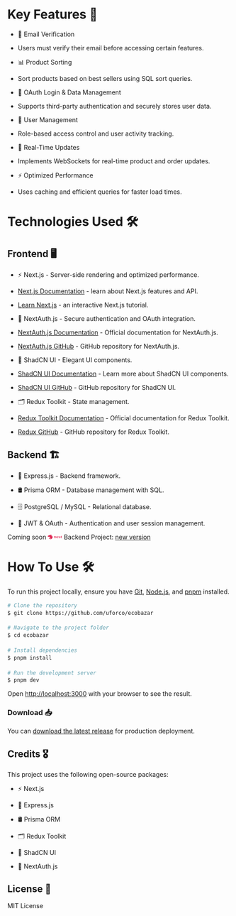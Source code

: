# Key Features 🚀

- 📧 Email Verification
 - Users must verify their email before accessing certain features.

- 📊 Product Sorting
 - Sort products based on best sellers using SQL sort queries.

- 🔑 OAuth Login & Data Management
 - Supports third-party authentication and securely stores user data.

- 👤 User Management
 - Role-based access control and user activity tracking.

- 🔄 Real-Time Updates
 - Implements WebSockets for real-time product and order updates.

- ⚡ Optimized Performance
 - Uses caching and efficient queries for faster load times.

# Technologies Used 🛠️

## Frontend 🖥️

- ⚡ Next.js - Server-side rendering and optimized performance.
 - [Next.js Documentation](https://nextjs.org/docs) - learn about Next.js features and API.
 - [Learn Next.js](https://nextjs.org/learn) - an interactive Next.js tutorial.

- 🔐 NextAuth.js - Secure authentication and OAuth integration.
 - [NextAuth.js Documentation]() - Official documentation for NextAuth.js.
 - [NextAuth.js GitHub]() - GitHub repository for NextAuth.js.

- 🎨 ShadCN UI - Elegant UI components.
 - [ShadCN UI Documentation]() - Learn more about ShadCN UI components.
 - [ShadCN UI GitHub]() - GitHub repository for ShadCN UI.

- 🗂️ Redux Toolkit - State management.
 - [Redux Toolkit Documentation]() - Official documentation for Redux Toolkit.
 - [Redux GitHub]() - GitHub repository for Redux Toolkit.

## Backend 🏗️

- 🚀 Express.js - Backend framework.

- 🛢️ Prisma ORM - Database management with SQL.

- 🗄️ PostgreSQL / MySQL - Relational database.

- 🔑 JWT & OAuth - Authentication and user session management.

Coming soon <img src="/public/nestjs.256x255.png" alt="ecobazar" width="32"> Backend Project: [new version]()


# How To Use 🛠️

To run this project locally, ensure you have [Git](https://git-scm.com/), [Node.js](https://nodejs.org/en), and [pnpm](https://pnpm.io/) installed.
```bash
# Clone the repository
$ git clone https://github.com/uforco/ecobazar

# Navigate to the project folder
$ cd ecobazar

# Install dependencies
$ pnpm install

# Run the development server
$ pnpm dev
```
Open [http://localhost:3000](http://localhost:3000) with your browser to see the result.


### Download 📥

You can [download the latest release](https://github.com/uforco/ecobazar) for production deployment.

## Credits 🎖️

This project uses the following open-source packages:

- ⚡ Next.js

- 🚀 Express.js

- 🛢️ Prisma ORM

- 🗂️ Redux Toolkit

- 🎨 ShadCN UI

- 🔐 NextAuth.js

## License 📜

MIT License
